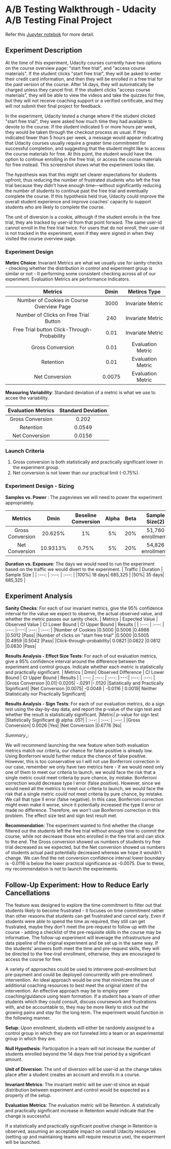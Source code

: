 # A/B Testing Walkthrough - Udacity A/B Testing Final Project
Refer this [Jupyter notebok](https://github.com/Ashley-Jiangyang/Udacity_ABTesting/blob/master/Udacity_AB_Testing_Final_Project.ipynb) for more detail.

## Experiment Description
At the time of this experiment, Udacity courses currently have two options on the course overview page: "start free trial", and "access course materials". If the student clicks "start free trial", they will be asked to enter their credit card information, and then they will be enrolled in a free trial for the paid version of the course. After 14 days, they will automatically be charged unless they cancel first. If the student clicks "access course materials", they will be able to view the videos and take the quizzes for free, but they will not receive coaching support or a verified certificate, and they will not submit their final project for feedback.

In the experiment, Udacity tested a change where if the student clicked "start free trial", they were asked how much time they had available to devote to the course. If the student indicated 5 or more hours per week, they would be taken through the checkout process as usual. If they indicated fewer than 5 hours per week, a message would appear indicating that Udacity courses usually require a greater time commitment for successful completion, and suggesting that the student might like to access the course materials for free. At this point, the student would have the option to continue enrolling in the free trial, or access the course materials for free instead. This screenshot shows what the experiment looks like.

The hypothesis was that this might set clearer expectations for students upfront, thus reducing the number of frustrated students who left the free trial because they didn't have enough time—without significantly reducing the number of students to continue past the free trial and eventually complete the course. If this hypothesis held true, Udacity could improve the overall student experience and improve coaches' capacity to support students who are likely to complete the course.

The unit of diversion is a cookie, although if the student enrolls in the free trial, they are tracked by user-id from that point forward. The same user-id cannot enroll in the free trial twice. For users that do not enroll, their user-id is not tracked in the experiment, even if they were signed in when they visited the course overview page.

### Experiment Design

__Metirc Choice__: Invariant Metrics are what we usually use for sanity checks - checking whether the distribution in control and experiment group is similar or not - It performing some consistent checking across all of our experiment. Evaluation Metrics are performance Indicators.

| Metrics | Dmin | Metircs Type |
| :---: | :---: | :---: |
| Number of Cookies in Course Overview Page | 3000 | Invariate Metric |
| Number of Clicks on Free Trial Button | 240 | Invariate Metric |
| Free Trial button Click-Through-Probability | 0.01 | Invariate Metric |
| Gross Conversion | 0.01 | Evaluation Metric |
| Retention | 0.01 | Evaluation Metric |
| Net Conversion| 0.0075 | Evaluation Metric |

__Measuring Variability__: Standard deviation of a metric is what we use to accee the variability.

| Evaluation Metrics | Standard Deviation |
| :---: | :---: |
| Gross Conversion | 0.202 | 
| Retention | 0.0549 | 
| Net Conversion| 0.0156 | 

### Launch Criteria

1. Gross conversion is both statistically and practically significant lower in the experiment group.
2. Net conversion is not lower than our practical limit (-0.75%).

### Experiment Design - Sizing 

__Samples vs. Power__ : The pageviews we will need to power the experiment appropriately.

| Metrics | Dmin | Beseline Conversion | Alpha | Beta | Sample Size(2) | Pageviews Required |
| :---: | :---: | :---: |:---:| :---: | :---: | :---: |
| Gross Conversion | 20.625% | 1% | 5% | 20% | 51,760 enrollments | 645,875 |
| Net Conversion| 10.9313% | 0.75% | 5% | 20% | 54,826 enrollments | 685,325|

__Duration vs. Exposure__: The days we would need to run the experiment based on the traffic we would divert to the experiment.
| Traffic | Duration | Sample Size |
| :---: | :---: | :---: |
|100%| 18 days| 685,325 |
|50%| 35 days| 685,325 |

## Experiment Analysis

__Sanity Checks__: For each of our invariant metrics, give the 95% confidence interval for the value we expect to observe, the actual observed value, and whether the metric passes our sanity check. 
| Metrics | Expected Value | Observed Value | CI Lower Bound | CI Upper Bound | Results |
| :---: | :---: | :---: |:---:| :---: | :---: | 
|Number of Cookies	|0.5000	|0.5006	|0.4988	|0.5012	|Pass|
|Number of clicks on "start free trial"	|0.5000	|0.5005	|0.4959	|0.5042	|Pass|
|Click-through-probability|	0.0821	|0.0822	|0.0812	|0.0830	|Pass|

__Results Analysis - Effect Size Tests__: For each of out evaluation metrics, give a 95% confidence interval around the difference between the experiment and control groups. Indicate whether each metric is statistically and practically significant.
| Metrics | Dmin| Observed Difference | CI Lower Bound | CI Upper Bound | Results |
| :---: | :---: | :---: |:---:| :---: | :---: | 
|Gross Conversion	|0.01|-0.0205|	-.0291	|-.0120	|Satistically and Practically Significant|
|Net Conversion	|0.0075| 	-0.0048	| -0.0116	| 0.0019| 	Neither Statistically nor Practically Significant| 

__Results Analysis - Sign Tests__: For each of our evaluation metrics, do a sign test using the day-by-day data, and report the p-value of the sign test and whether the result is statistically significant.
|Metric|	p-value for sign test	|Statistically Significant @ alpha .05?|
| :---: | :---: | :---: |
|Gross Conversion|	0.0026	|Yes|
|Net Conversion	|0.6776	|No|

_Summary__: 

We will recommend launching the new feature when both evaluation metrics match our criteria, our chance for false positive is already low. Using Bonferroni would further reduce the chance of false positive. However, this is too conservative so I will not use Bonferroni correction in our case, remember we only have two metrics here - if we would need only one of them to meet our criteria to launch, we would face the risk that a single metric could meet criteria by pure chance, by mistake. Bonferroni correction would decrease type I error (false positive). However, since we would need all the metrics to meet our criteria to launch, we would face the risk that a single metric could not meet criteria by pure chance, by mistake. We call that type II error (false negative). In this case, Bonferroni correction might even make it worse, since it potentially increased the type II error or made no difference. Therefore, we won't use Bonferroni correction in this problem. The effect size test and sign test result met.


__Recommendation__:
The experiment wanted to find whether the change filtered out the students left the free trial without enough time to commit the course, while not decrease those who enrolled in the free trial and can stick to the end. The Gross conversion showed us numbers of students try free trial decreased as we expected, but the Net conversion showed us numbers of students actual paid potentially decreased whereas we hope it wouldn't change. We can find the net conversion confidence interval lower boundary is -0.0116 is below the lower practical significance as -0.0075. Due to these, my recommendation is not to launch the experiments.


## Follow-Up Experiment: How to Reduce Early Cancellations
The feature was designed to explore the time commitment to filter out that students likely to become frustrated - it focuses on time commitment rather than other reasons that students can get frustrated and cancel early. Even if students were able to spend the time as required, they still can get frustrated, maybe they don't meet the pre-request to follow up with the course - adding a checklist of the pre-requisite skills in the course may be informative. The follow-up experiment will leverage the infrastructure and data pipeline of the original experiment and be set up in the same way. If the students' answers both meet the time and pre-request skills, they will be directed to the free-trail enrollment, otherwise, they are encouraged to access the course for free. 

A variety of approaches could be used to intervene post-enrollment but pre-payment and could be deployed concurrently with pre-enrollment intervention. An ideal approach would be one that minimizes the use of additional coaching resources to best meet the original intent of the intervention. An effective approach may be to employ peer coaching/guidance using team formation. If a student has a team of other students which they could consult, discuss coursework and frustrations with, and be accountable to, they may be more likely to stick out the growing pains and stay for the long term. The experiment would function in the following manner.

__Setup__: Upon enrollment, students will either be randomly assigned to a control group in which they are not funneled into a team or an experimental group in which they are.

__Null Hypothesis__: Participation in a team will not increase the number of students enrolled beyond the 14 days free trial period by a significant amount.

__Unit of Diversion__: The unit of diversion will be user-id as the change takes place after a student creates an account and enrolls in a course.

__Invariant Metrics__: The invariant metric will be user-id since an equal distribution between experiment and control would be expected as a property of the setup.

__Evaluation Metrics__: The evaluation metric will be Retention. A statistically and practically significant increase in Retention would indicate that the change is successful.

If a statistically and practically significant positive change in Retention is observed, assuming an acceptable impact on overall Udacity resources (setting up and maintaining teams will require resource use), the experiment will be launched.
